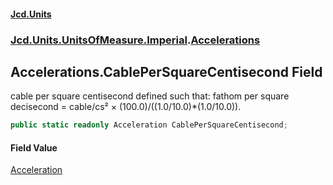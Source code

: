 #### [Jcd.Units](index.md 'index')
### [Jcd.Units.UnitsOfMeasure.Imperial](Jcd.Units.UnitsOfMeasure.Imperial.md 'Jcd.Units.UnitsOfMeasure.Imperial').[Accelerations](Accelerations.md 'Jcd.Units.UnitsOfMeasure.Imperial.Accelerations')

## Accelerations.CablePerSquareCentisecond Field

cable per square centisecond defined such that: fathom per square decisecond = cable/cs² ×
(100.0)/((1.0/10.0)*(1.0/10.0)).

```csharp
public static readonly Acceleration CablePerSquareCentisecond;
```

#### Field Value
[Acceleration](Acceleration.md 'Jcd.Units.UnitTypes.Acceleration')